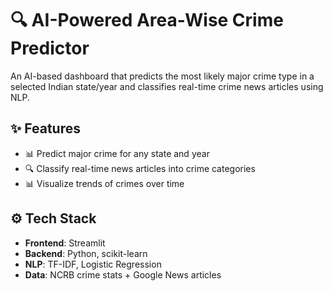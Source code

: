 # 🔍 AI-Powered Area-Wise Crime Predictor

An AI-based dashboard that predicts the most likely major crime type in a selected Indian state/year and classifies real-time crime news articles using NLP.

## ✨ Features

- 📊 Predict major crime for any state and year
- 🔍 Classify real-time news articles into crime categories
- 📊 Visualize trends of crimes over time

## ⚙️ Tech Stack

- **Frontend**: Streamlit
- **Backend**: Python, scikit-learn
- **NLP**: TF-IDF, Logistic Regression
- **Data**: NCRB crime stats + Google News articles
